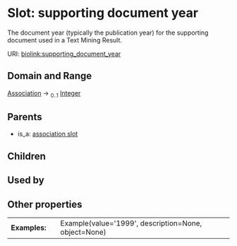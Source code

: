 
# Slot: supporting document year


The document year (typically the publication year) for the supporting document used in a Text Mining Result.

URI: [biolink:supporting_document_year](https://w3id.org/biolink/vocab/supporting_document_year)


## Domain and Range

[Association](Association.md) &#8594;  <sub>0..1</sub> [Integer](types/Integer.md)

## Parents

 *  is_a: [association slot](association_slot.md)

## Children


## Used by


## Other properties

|  |  |  |
| --- | --- | --- |
| **Examples:** | | Example(value='1999', description=None, object=None) |

